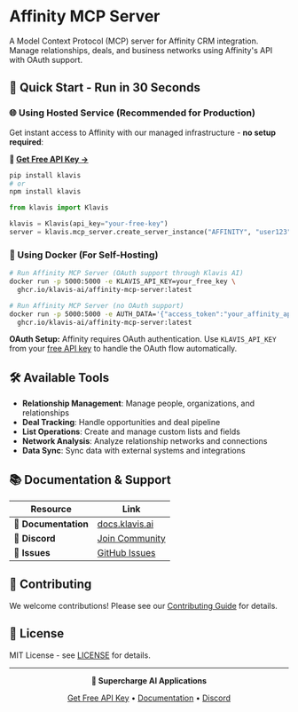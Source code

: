 # Affinity MCP Server

A Model Context Protocol (MCP) server for Affinity CRM integration. Manage relationships, deals, and business networks using Affinity's API with OAuth support.

## 🚀 Quick Start - Run in 30 Seconds

### 🌐 Using Hosted Service (Recommended for Production)

Get instant access to Affinity with our managed infrastructure - **no setup required**:

**🔗 [Get Free API Key →](https://www.klavis.ai/home/api-keys)**

```bash
pip install klavis
# or
npm install klavis
```

```python
from klavis import Klavis

klavis = Klavis(api_key="your-free-key")
server = klavis.mcp_server.create_server_instance("AFFINITY", "user123")
```

### 🐳 Using Docker (For Self-Hosting)

```bash
# Run Affinity MCP Server (OAuth support through Klavis AI)
docker run -p 5000:5000 -e KLAVIS_API_KEY=your_free_key \
  ghcr.io/klavis-ai/affinity-mcp-server:latest

# Run Affinity MCP Server (no OAuth support)
docker run -p 5000:5000 -e AUTH_DATA='{"access_token":"your_affinity_api_key_here"}' \
  ghcr.io/klavis-ai/affinity-mcp-server:latest
```

**OAuth Setup:** Affinity requires OAuth authentication. Use `KLAVIS_API_KEY` from your [free API key](https://www.klavis.ai/home/api-keys) to handle the OAuth flow automatically.

## 🛠️ Available Tools

- **Relationship Management**: Manage people, organizations, and relationships
- **Deal Tracking**: Handle opportunities and deal pipeline
- **List Operations**: Create and manage custom lists and fields
- **Network Analysis**: Analyze relationship networks and connections
- **Data Sync**: Sync data with external systems and integrations

## 📚 Documentation & Support

| Resource | Link |
|----------|------|
| **📖 Documentation** | [docs.klavis.ai](https://docs.klavis.ai) |
| **💬 Discord** | [Join Community](https://discord.gg/p7TuTEcssn) |
| **🐛 Issues** | [GitHub Issues](https://github.com/klavis-ai/klavis/issues) |

## 🤝 Contributing

We welcome contributions! Please see our [Contributing Guide](../../CONTRIBUTING.md) for details.

## 📜 License

MIT License - see [LICENSE](../../LICENSE) for details.

---

<div align="center">
  <p><strong>🚀 Supercharge AI Applications </strong></p>
  <p>
    <a href="https://www.klavis.ai">Get Free API Key</a> •
    <a href="https://docs.klavis.ai">Documentation</a> •
    <a href="https://discord.gg/p7TuTEcssn">Discord</a>
  </p>
</div>